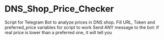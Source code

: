 # DNS_Shop_Price_Checker

Script for Telegram Bot to analyze prices in DNS shop.
Fill URL, Token and preferred_price variables for script to work
Send ANY message to the bot: if real price is lower than a preferred one, it will tell you
